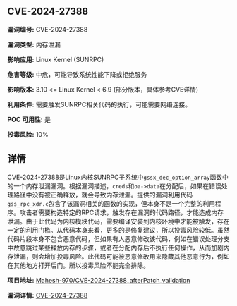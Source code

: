 ## CVE-2024-27388

**漏洞编号:** CVE-2024-27388

**漏洞类型:** 内存泄漏

**影响应用:** Linux Kernel (SUNRPC)

**危害等级:** 中危，可能导致系统性能下降或拒绝服务

**影响版本:** 3.10 <= Linux Kernel < 6.9 (部分版本，具体参考CVE详情)

**利用条件:** 需要触发SUNRPC相关代码的执行，可能需要网络连接。

**POC 可用性:** 是

**投毒风险:** 10%

## 详情

CVE-2024-27388是Linux内核SUNRPC子系统中`gssx_dec_option_array`函数中的一个内存泄漏漏洞。根据漏洞描述，`creds`和`oa->data`在分配后，如果在错误处理路径中没有被正确释放，就会导致内存泄漏。提供的漏洞利用代码`gss_rpc_xdr.c`包含了该漏洞相关的函数的实现，但本身不是一个完整的利用程序。攻击者需要构造特定的RPC请求，触发存在漏洞的代码路径，才能造成内存泄漏。由于此代码为内核模块代码，需要编译安装到内核环境中才能被触发，存在一定的利用门槛。从代码本身来看，更多的是修复建议，所以投毒风险较低。虽然代码片段本身不包含恶意代码，但如果有人恶意修改该代码，例如在错误处理分支中故意跳过某些释放内存的步骤，或者在分配内存后不执行任何操作，从而加剧内存泄漏，则会增加投毒风险。此代码可能被恶意修改用来隐藏其他恶意行为，例如在其他地方打开后门。所以投毒风险不能完全排除。

**项目地址:** [Mahesh-970/CVE-2024-27388_afterPatch_validation](https://github.com/Mahesh-970/CVE-2024-27388_afterPatch_validation)

**漏洞详情:** [CVE-2024-27388](https://nvd.nist.gov/vuln/detail/CVE-2024-27388)